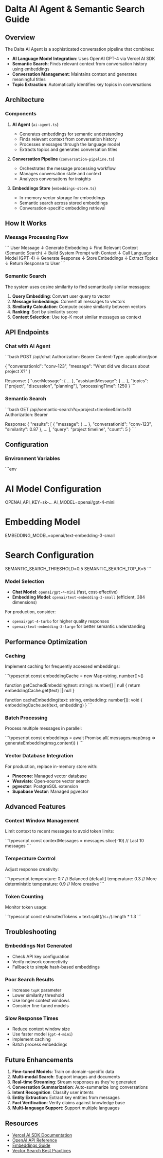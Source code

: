 # Dalta AI Agent & Semantic Search Guide

## Overview

The Dalta AI Agent is a sophisticated conversation pipeline that combines:
- **AI Language Model Integration**: Uses OpenAI GPT-4 via Vercel AI SDK
- **Semantic Search**: Finds relevant context from conversation history using embeddings
- **Conversation Management**: Maintains context and generates meaningful titles
- **Topic Extraction**: Automatically identifies key topics in conversations

## Architecture

### Components

1. **AI Agent** (`ai-agent.ts`)
   - Generates embeddings for semantic understanding
   - Finds relevant context from conversation history
   - Processes messages through the language model
   - Extracts topics and generates conversation titles

2. **Conversation Pipeline** (`conversation-pipeline.ts`)
   - Orchestrates the message processing workflow
   - Manages conversation state and context
   - Analyzes conversations for insights

3. **Embeddings Store** (`embeddings-store.ts`)
   - In-memory vector storage for embeddings
   - Semantic search across stored embeddings
   - Conversation-specific embedding retrieval

## How It Works

### Message Processing Flow

\`\`\`
User Message
    ↓
Generate Embedding
    ↓
Find Relevant Context (Semantic Search)
    ↓
Build System Prompt with Context
    ↓
Call Language Model (GPT-4)
    ↓
Generate Response
    ↓
Store Embeddings
    ↓
Extract Topics
    ↓
Return Response to User
\`\`\`

### Semantic Search

The system uses cosine similarity to find semantically similar messages:

1. **Query Embedding**: Convert user query to vector
2. **Message Embeddings**: Convert all messages to vectors
3. **Similarity Calculation**: Compute cosine similarity between vectors
4. **Ranking**: Sort by similarity score
5. **Context Selection**: Use top-K most similar messages as context

## API Endpoints

### Chat with AI Agent

\`\`\`bash
POST /api/chat
Authorization: Bearer <token>
Content-Type: application/json

{
  "conversationId": "conv-123",
  "message": "What did we discuss about project X?"
}

Response:
{
  "userMessage": { ... },
  "assistantMessage": { ... },
  "topics": ["project", "discussion", "planning"],
  "processingTime": 1250
}
\`\`\`

### Semantic Search

\`\`\`bash
GET /api/semantic-search?q=project+timeline&limit=10
Authorization: Bearer <token>

Response:
{
  "results": [
    {
      "message": { ... },
      "conversationId": "conv-123",
      "similarity": 0.87
    },
    ...
  ],
  "query": "project timeline",
  "count": 5
}
\`\`\`

## Configuration

### Environment Variables

\`\`\`env
# AI Model Configuration
OPENAI_API_KEY=sk-...
AI_MODEL=openai/gpt-4-mini

# Embedding Model
EMBEDDING_MODEL=openai/text-embedding-3-small

# Search Configuration
SEMANTIC_SEARCH_THRESHOLD=0.5
SEMANTIC_SEARCH_TOP_K=5
\`\`\`

### Model Selection

- **Chat Model**: `openai/gpt-4-mini` (fast, cost-effective)
- **Embedding Model**: `openai/text-embedding-3-small` (efficient, 384 dimensions)

For production, consider:
- `openai/gpt-4-turbo` for higher quality responses
- `openai/text-embedding-3-large` for better semantic understanding

## Performance Optimization

### Caching

Implement caching for frequently accessed embeddings:

\`\`\`typescript
const embeddingCache = new Map<string, number[]>()

function getCachedEmbedding(text: string): number[] | null {
  return embeddingCache.get(text) || null
}

function cacheEmbedding(text: string, embedding: number[]): void {
  embeddingCache.set(text, embedding)
}
\`\`\`

### Batch Processing

Process multiple messages in parallel:

\`\`\`typescript
const embeddings = await Promise.all(
  messages.map(msg => generateEmbedding(msg.content))
)
\`\`\`

### Vector Database Integration

For production, replace in-memory store with:

- **Pinecone**: Managed vector database
- **Weaviate**: Open-source vector search
- **pgvector**: PostgreSQL extension
- **Supabase Vector**: Managed pgvector

## Advanced Features

### Context Window Management

Limit context to recent messages to avoid token limits:

\`\`\`typescript
const contextMessages = messages.slice(-10) // Last 10 messages
\`\`\`

### Temperature Control

Adjust response creativity:

\`\`\`typescript
temperature: 0.7  // Balanced (default)
temperature: 0.3  // More deterministic
temperature: 0.9  // More creative
\`\`\`

### Token Counting

Monitor token usage:

\`\`\`typescript
const estimatedTokens = text.split(/\s+/).length * 1.3
\`\`\`

## Troubleshooting

### Embeddings Not Generated

- Check API key configuration
- Verify network connectivity
- Fallback to simple hash-based embeddings

### Poor Search Results

- Increase `topK` parameter
- Lower similarity threshold
- Use longer context windows
- Consider fine-tuned models

### Slow Response Times

- Reduce context window size
- Use faster model (`gpt-4-mini`)
- Implement caching
- Batch process embeddings

## Future Enhancements

1. **Fine-tuned Models**: Train on domain-specific data
2. **Multi-modal Search**: Support images and documents
3. **Real-time Streaming**: Stream responses as they're generated
4. **Conversation Summarization**: Auto-summarize long conversations
5. **Intent Recognition**: Classify user intents
6. **Entity Extraction**: Extract key entities from messages
7. **Fact Verification**: Verify claims against knowledge base
8. **Multi-language Support**: Support multiple languages

## Resources

- [Vercel AI SDK Documentation](https://sdk.vercel.ai)
- [OpenAI API Reference](https://platform.openai.com/docs)
- [Embeddings Guide](https://platform.openai.com/docs/guides/embeddings)
- [Vector Search Best Practices](https://www.pinecone.io/learn/vector-search/)
